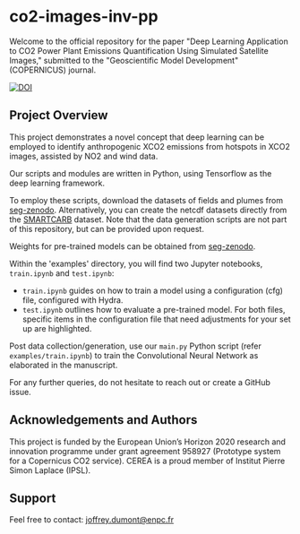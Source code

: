 # co2-images-inv-pp

Welcome to the official repository for the paper "Deep Learning Application to CO2 Power Plant Emissions Quantification Using Simulated Satellite Images," submitted to the "Geoscientific Model Development" (COPERNICUS) journal.

[![DOI](https://zenodo.org/badge/570560732.svg)](https://zenodo.org/badge/latestdoi/570560732)

## Project Overview

This project demonstrates a novel concept that deep learning can be employed to identify anthropogenic XCO2 emissions from hotspots in XCO2 images, assisted by NO2 and wind data.

Our scripts and modules are written in Python, using Tensorflow as the deep learning framework.

To employ these scripts, download the datasets of fields and plumes from [seg-zenodo](https://zenodo.org/record/7362580). 
Alternatively, you can create the netcdf datasets directly from the [SMARTCARB](https://zenodo.org/record/4034266#.Yt6btp5BzmE) dataset. 
Note that the data generation scripts are not part of this repository, but can be provided upon request.

Weights for pre-trained models can be obtained from [seg-zenodo](https://zenodo.org/record/7362580).

Within the 'examples' directory, you will find two Jupyter notebooks, `train.ipynb` and `test.ipynb`:
- `train.ipynb` guides on how to train a model using a configuration (cfg) file, configured with Hydra.
- `test.ipynb` outlines how to evaluate a pre-trained model.
For both files, specific items in the configuration file that need adjustments for your set up are highlighted.

Post data collection/generation, use our `main.py` Python script (refer `examples/train.ipynb`) to train the Convolutional Neural Network as elaborated in the manuscript.

For any further queries, do not hesitate to reach out or create a GitHub issue.

## Acknowledgements and Authors

This project is funded by the European Union’s Horizon 2020 research and innovation programme under grant agreement 958927 (Prototype system for a Copernicus CO2 service). 
CEREA is a proud member of Institut Pierre Simon Laplace (IPSL).

## Support

Feel free to contact: joffrey.dumont@enpc.fr
